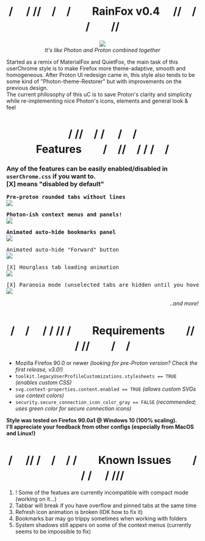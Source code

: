 <h1 align=center>/ 　/ //　/　/　　RainFox v0.4　 //　/ /　　//</h1>
<p align=center><img src="https://github.com/1280px/rainfox/blob/master/readme-img0.png"></img>
<br><i>It's like Photon and Proton combined together</i></p>


Started as a remix of MaterialFox and QuietFox, the main task of this userChrome style is to make Firefox more theme-adaptive, smooth and homogeneous.
After Proton UI redesign came in, this style also tends to be some kind of "Photon-theme-Restorer" but with improvements on the previous design. <br>
The current philosophy of this uC is to save Proton's clarity and simplicity while re-implementing nice Photon's icons, elements and general look & feel

<h1 align=center>/ //　/ / 　/　/　　Features　　/　//　/ / /　/</h1>
<h3>Any of the features can be easily enabled/disabled in <code>userChrome.css</code> if you want to. <br> <b>[X]<b> means "disabled by default"</h3>
  
<pre>Pre-proton rounded tabs without lines</b>
<img src="https://github.com/1280px/rainfox/blob/master/readme-img4.png" align=center></img></pre>
<pre>Photon-ish context menus and panels!</b>
<img src="https://github.com/1280px/rainfox/blob/master/readme-img2.png" align=center></img></pre>
<pre><b>Animated auto-hide bookmarks panel</b>
<img src="https://github.com/1280px/rainfox/blob/master/readme-img1.png" align=center></img></pre>
<pre>Animated auto-hide "Forward" button</b>
<img src="https://github.com/1280px/rainfox/blob/master/readme-img5.png" align=center></img></pre>
<pre>[X] Hourglass tab loading animation</b>
<img src="https://github.com/1280px/rainfox/blob/master/readme-img3.png" align=center></img></pre>
<pre>[X] Paranoia mode (unselected tabs are hidden until you hover it)</b>
<img src="https://github.com/1280px/rainfox/blob/master/readme-img6.png" align=center></img></pre>
<p align=right><i>..and more!　　　　</i></p>



<h1 align=center>/　/　 / / // /　　Requirements　　//　 / //　　/　/</h1><ul>
<li>Mozilla Firefox 90.0 or newer <i>(looking for pre-Proton version? Check the first release, v3.0!)</i>
<li><code>toolkit.legacyUserProfileCustomizations.stylesheets == TRUE</code> <i>(enables custom CSS)</i>
<li><code>svg.context-properties.content.enabled == TRUE</code> <i>(allows custom SVGs use context colors)</i>
<li><code>security.secure_connection_icon_color_gray == FALSE</code> <i>(recommended; uses green color for secure connection icons)</i>
</ul>
<b>Style was tested on Firefox 90.0a1 @ Windows 10 (100% scaling).<br>I'll appreciate your feedback from other configs (especially from MacOS and Linux!)</b>


<h1 align=center>/ 　// /　/　/ /　　Known Issues　　/　 / /　 / ///</h1><ol>
<li>! Some of the featues are currently incompatible with compact mode (working on it...)
<li>Tabbar will break if you have overflow and pinned tabs at the same time
<li>Refresh icon animation is broken (IDK how to fix it)
<li>Bookmarks bar may go trippy sometimes when working with folders
<li>System shadows still appers on some of the context menus (currently seems to be impossible to fix)

</ol>
